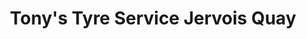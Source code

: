 ---
title: "Tony's Tyre Service Jervois Quay"
url: /wellington/tonys-tyre-service-jervois-quay/
shop: tyres
---